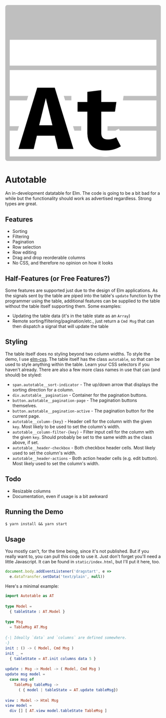 ![](logo.svg)

# Autotable

An in-development datatable for Elm. The code is going to be a bit bad for a
while but the functionality should work as advertised regardless. Strong types
are great.

## Features

* Sorting
* Filtering
* Pagination
* Row selection
* Row editing
* Drag and drop reorderable columns
* No CSS, and therefore no opinion on how it looks

## Half-Features (or Free Features?)

Some features are supported just due to the design of Elm applications. As the
signals sent by the table are piped into the table's `update` function by the
programmer using the table, additional features can be supplied to the table
without the table itself supporting them. Some examples:

* Updating the table data (it's in the table state as an `Array`)
* Remote sorting/filtering/pagination/etc., just return a `Cmd Msg` that can
  then dispatch a signal that will update the table

## Styling

The table itself does no styling beyond two column widths. To style the demo, I
use [elm-css](https://package.elm-lang.org/packages/rtfeldman/elm-css/latest/).
The table itself has the class `autotable`, so that can be used to style
anything within the table. Learn your CSS selectors if you haven't already.
There are also a few more class names in use that can (and should) be styled:

* `span.autotable__sort-indicator` - The up/down arrow that displays the
  sorting direction for a column.
* `div.autotable__pagination` - Container for the pagination buttons.
* `button.autotable__pagination-page` - The pagination buttons themselves.
* `button.autotable__pagination-active` - The pagination button for the current
  page.
* `autotable__column-{key}` - Header cell for the column with the given `key`.
  Most likely to be used to set the column's width.
* `autotable__column-filter-{key}` - Filter input cell for the column with the
  given `key`. Should probably be set to the same width as the class above, if
  set.
* `autotable__header-checkbox` - Both checkbox header cells. Most likely used
  to set the column's width.
* `autotable__header-actions` - Both action header cells (e.g. edit button).
  Most likely used to set the column's width.

## Todo

* Resizable columns
* Documentation, even if usage is a bit awkward

## Running the Demo

`$ yarn install && yarn start`

## Usage

You mostly can't, for the time being, since it's not published. But if you
really want to, you can pull this code to use it. Just don't forget you'll need
a little Javascript. It can be found in `static/index.html`, but I'll put it
here, too.

```js
document.body.addEventListener('dragstart', e =>
  e.dataTransfer.setData('text/plain', null))
```

Here's a minimal example:

```elm
import Autotable as AT

type Model =
  { tableState : AT.Model }

type Msg
  = TableMsg AT.Msg

{-| Ideally `data` and `columns` are defined somewhere.
-}
init : () -> ( Model, Cmd Msg )
init _ =
  { tableState = AT.init columns data 5 }

update : Msg -> Model -> ( Model, Cmd Msg )
update msg model =
  case msg of
    TableMsg tableMsg ->
      ( { model | tableState = AT.update tableMsg})

view : Model -> Html Msg
view model =
  div [] [ AT.view model.tableState TableMsg ]
```
